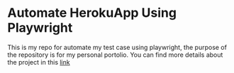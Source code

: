 # Automate HerokuApp Using Playwright
This is my repo for automate my test case using playwright, the purpose of the repository is for my personal portolio. You can find more details about the project in this [link](https://github.com/CrossEndri/QA-Portofolio)
